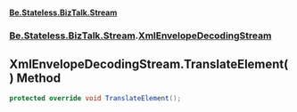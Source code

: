 #### [Be.Stateless.BizTalk.Stream](README.md 'README')
### [Be.Stateless.BizTalk.Stream](Be.Stateless.BizTalk.Stream.md 'Be.Stateless.BizTalk.Stream').[XmlEnvelopeDecodingStream](XmlEnvelopeDecodingStream.md 'Be.Stateless.BizTalk.Stream.XmlEnvelopeDecodingStream')

## XmlEnvelopeDecodingStream.TranslateElement() Method

```csharp
protected override void TranslateElement();
```